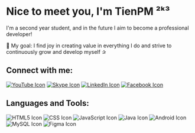 # Nice to meet you, I'm TienPM ²ᵏ³
I'm a second year student, and in the future I aim to become a professional developer!

🍏 My goal: I find joy in creating value in everything I do and strive to continuously grow and develop myself ✰

## Connect with me:
[![YouTube Icon](https://img.icons8.com/?size=1x&id=19318&format=png)](https://youtube.com/@TienTran-if2td)
[![Skype Icon](https://img.icons8.com/?size=1x&id=63204&format=png)](https://join.skype.com/invite/xSd1vPCku10P)
[![LinkedIn Icon](https://img.icons8.com/?size=1x&id=xuvGCOXi8Wyg&format=png)](https://www.linkedin.com/in/a-ti%E1%BA%BFn-17958a264)
[![Facebook Icon](https://img.icons8.com/?size=1x&id=uLWV5A9vXIPu&format=png)](https://www.facebook.com/con.um.50?mibextid=ZbWKwL)


## Languages and Tools:
 ![HTML5 Icon](https://cdn.icon-icons.com/icons2/2107/PNG/64/file_type_html_icon_130541.png) 
 ![CSS Icon](https://cdn.icon-icons.com/icons2/2107/PNG/64/file_type_css_icon_130661.png) 
 ![JavaScript Icon](https://cdn.icon-icons.com/icons2/2107/PNG/64/file_type_js_official_icon_130509.png) 
 ![Java Icon](https://cdn.icon-icons.com/icons2/2415/PNG/64/java_original_logo_icon_146458.png) 
 ![Android Icon](https://img.icons8.com/?size=1x&id=17836&format=png) 
 ![MySQL Icon](https://cdn.icon-icons.com/icons2/1381/PNG/64/mysqlworkbench_93532.png) 
 ![Figma Icon](https://img.icons8.com/?size=1x&id=zfHRZ6i1Wg0U&format=png) 
